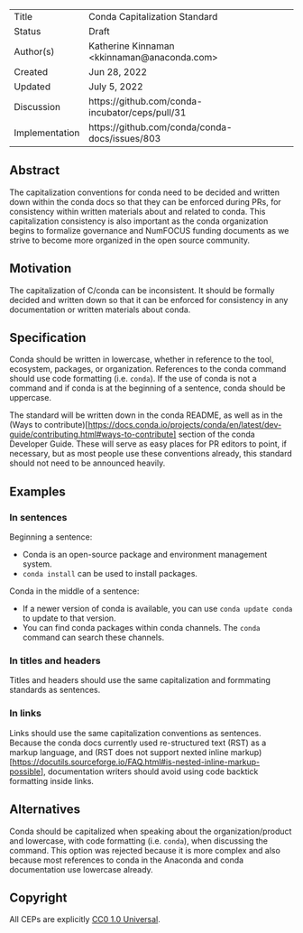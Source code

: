 <table>
<tr><td> Title </td><td> Conda Capitalization Standard </td>
<tr><td> Status </td><td> Draft </td></tr>
<tr><td> Author(s) </td><td> Katherine Kinnaman &lt;kkinnaman@anaconda.com&gt;</td></tr>
<tr><td> Created </td><td> Jun 28, 2022</td></tr>
<tr><td> Updated </td><td> July 5, 2022</td></tr>
<tr><td> Discussion </td><td> https://github.com/conda-incubator/ceps/pull/31 </td></tr>
<tr><td> Implementation </td><td> https://github.com/conda/conda-docs/issues/803 </td></tr>
</table>

## Abstract

The capitalization conventions for conda need to be decided and written down within the conda docs so that they can be enforced during PRs, for consistency within written materials about and related to conda. This capitalization consistency is also important as the conda organization begins to formalize governance and NumFOCUS funding documents as we strive to become more organized in the open source community.

## Motivation

The capitalization of C/conda can be inconsistent. It should be formally decided and written down so that it can be enforced for consistency in any documentation or written materials about conda.

## Specification

Conda should be written in lowercase, whether in reference to the tool, ecosystem, packages, or organization. References to the conda command should use code formatting (i.e. `conda`). If the use of conda is not a command and if conda is at the beginning of a sentence, conda should be uppercase.

The standard will be written down in the conda README, as well as in the (Ways to contribute)[https://docs.conda.io/projects/conda/en/latest/dev-guide/contributing.html#ways-to-contribute] section of the conda Developer Guide. These will serve as easy places for PR editors to point, if necessary, but as most people use these conventions already, this standard should not need to be announced heavily.

## Examples

### In sentences

Beginning a sentence: 

- Conda is an open-source package and environment management system. 
- `conda install` can be used to install packages.

Conda in the middle of a sentence: 

- If a newer version of conda is available, you can use `conda update conda` to update to that version.
- You can find conda packages within conda channels. The `conda` command can search these channels.

### In titles and headers

Titles and headers should use the same capitalization and formmating standards as sentences.

### In links

Links should use the same capitalization conventions as sentences. Because the conda docs currently used re-structured text (RST) as a markup language, and (RST does not support nexted inline markup)[https://docutils.sourceforge.io/FAQ.html#is-nested-inline-markup-possible], documentation writers should avoid using code backtick formatting inside links.

## Alternatives

Conda should be capitalized when speaking about the organization/product and lowercase, with code formatting (i.e. `conda`), when discussing the command. This option was rejected because it is more complex and also because most references to conda in the Anaconda and conda documentation use lowercase already.

## Copyright

All CEPs are explicitly [CC0 1.0 Universal](https://creativecommons.org/publicdomain/zero/1.0/).
